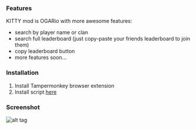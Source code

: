 

### Features 
KITTY mod is OGARio with more awesome features: 
* search by player name or clan
* search full leaderboard (just copy-paste your friends leaderboard to join them)
* copy leaderboard button
* more features soon...

### Installation 
1) Install Tampermonkey browser extension  
2) Install script [here](https://github.com/KindKitty/OGARio-KITTY-mod/raw/master/js/OGARio%20-%20KITTY%20mod.user.js)  

### Screenshot

![alt tag](http://i.imgur.com/oJWt7D1.png)
